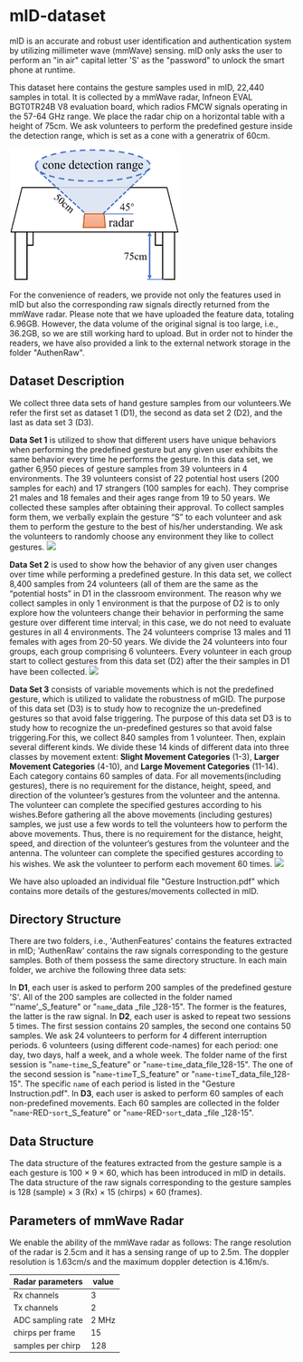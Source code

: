 # mID-dataset

mID is an accurate and robust user identification and authentication system by utilizing millimeter wave (mmWave) sensing. mID only asks the user to perform an "in air" capital letter 'S' as the "password" to unlock the smart phone at runtime. 

This dataset here contains the gesture samples used in mID, 22,440 samples in total. It is collected by a mmWave radar, Infneon EVAL BGT0TR24B V8 evaluation board, which radios FMCW signals operating in the 57-64 GHz range. We place the radar chip on a horizontal table with a height of 75cm. We ask volunteers to perform the predefined gesture inside the detection range, which is set as a cone with a generatrix of 60cm.

<img src="https://github.com/mID-dataset/mID-dataset/blob/main/README_md_files/image (2).png" width="300"  alt="reflectors"/><br/>

For the convenience of readers, we provide not only the features used in mID but also the corresponding raw signals directly returned from the mmWave radar. Please note that we have uploaded the feature data, totaling 6.96GB. However, the data volume of the original signal is too large, i.e., 36.2GB, so we are still working hard to upload. But in order not to hinder the readers, we have also provided a link to the external network storage in the folder "AuthenRaw".

## Dataset Description
We collect three data sets of hand gesture samples from our volunteers.We refer the first set as dataset 1 (D1), the second as data set 2 (D2), and the last as data set 3 (D3).

**Data Set 1** is utilized to show that different users have unique behaviors when performing the predefined gesture but any given user exhibits the same behavior every time he performs the gesture. In this data set, we gather 6,950 pieces of gesture samples from 39 volunteers in 4 environments. The 39 volunteers consist of 22 potential host users (200 samples for each) and 17 strangers (100 samples for each). They comprise 21 males and 18 females and their ages range from 19 to 50 years. We collected these samples after obtaining their approval. To collect samples form them, we verbally explain the gesture “S” to each volunteer and ask them to perform the gesture to the best of his/her understanding. We ask the volunteers to randomly choose any environment they like to collect gestures.
![](README_md_files%5Cimage%20%286%29.png?v=1&type=image)

**Data Set 2** is used to show how the behavior of any given user changes over time while performing a predefined gesture. In this data set, we collect 8,400 samples from 24 volunteers (all of them are the same as the “potential hosts” in D1 in the classroom environment. The reason why we collect samples in only 1 environment
is that the purpose of D2 is to only explore how the volunteers change their behavior in performing the same gesture over different time interval; in this case, we do not need to evaluate gestures in all 4 environments. The 24 volunteers comprise 13 males and 11 females with ages from 20-50 years. We divide the 24 volunteers into four groups, each group comprising 6 volunteers. Every volunteer in each group start to collect gestures from this data set (D2) after the their samples in D1 have been collected.
![](README_md_files%5Cimage%20%284%29.png?v=1&type=image)

**Data Set 3** consists of variable movements which is not the predefined gesture, which is utilized to validate the robustness of mGID. The purpose of this data set (D3) is to study how to recognize the un-predefined gestures so that avoid false triggering. The purpose of this data set D3 is to study how to recognize the un-predefined gestures so that avoid false triggering.For this, we collect 840 samples from 1 volunteer. Then, explain several different kinds. We divide these 14 kinds of different data into three classes by movement extent: **Slight Movement Categories** (1-3), **Larger Movement Categories** (4-10), and **Large Movement Categories** (11-14). Each category contains 60 samples of data. For all movements(including gestures), there is no requirement for the distance, height, speed, and direction of the volunteer’s gestures from the volunteer and the antenna. The volunteer can complete the specified gestures according to his wishes.Before gathering all the above movements (including gestures) samples, we just use a few words to tell the volunteers how to perform the above movements. Thus, there is no requirement for the distance, height, speed, and direction of the volunteer’s gestures from the volunteer and the antenna. The volunteer can complete the specified gestures according to his wishes. We ask the volunteer to perform each movement 60 times.
![](README_md_files%5Cimage%20%285%29.png?v=1&type=image)

We have also uploaded an individual file "Gesture Instruction.pdf" which contains more details of the gestures/movements collected in mID.

## Directory Structure
There are two folders, i.e., 'AuthenFeatures' contains the features extracted in mID; 'AuthenRaw' contains the raw signals corresponding to the gesture samples. Both of them possess the same directory structure.
In each main folder, we archive the following three data sets:

In **D1**, each user is asked to perform 200 samples of the predefined gesture 'S'. All of the 200 samples are collected in the folder named "'name'_S_feature" or "`name`_data _file _128-15". The former is the features, the latter is the raw signal.
In **D2**, each user is asked to repeat two sessions 5 times. The first session contains 20 samples, the second one contains 50 samples. We ask 24 volunteers to perform for 4 different interruption periods. 6 volunteers (using different code-names) for each period: one day, two days, half a week, and a whole week. The folder name of the first session is "`name`-`time`_S_feature" or "`name`-`time`_data_file_128-15". The one of the second session is "`name`-`time`T_S_feature" or "`name`-`time`T_data_file_128-15". The specific `name` of each period is listed in the "Gesture Instruction.pdf".
In **D3**, each user is asked to perform 60 samples of each non-predefined movements. Each 60 samples are collected in the folder "`name`-RED-`sort`_S_feature" or "`name`-RED-`sort`_data _file _128-15".


## Data Structure
The data structure of the features extracted from the gesture sample is a each gesture is 100 × 9 × 60, which has been introduced in mID in details.
The data structure of the raw signals corresponding to the gesture samples is 128 (sample) × 3 (Rx) × 15 (chirps) × 60 (frames).


## Parameters of mmWave Radar

We enable the ability of the mmWave radar as follows: The range resolution of the radar is 2.5cm and it has a sensing range of up to 2.5m. The doppler resolution is 1.63cm/s and the maximum doppler detection is 4.16m/s.

|Radar parameters|value  |
|--|--|
|Rx channels|3|
|Tx channels|2|
|ADC sampling rate|2 MHz|
|chirps per frame|15|
|samples per chirp|128|
